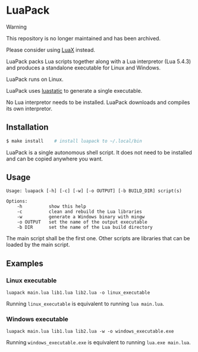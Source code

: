 # LuaPack

> [!WARNING]
> This repository is no longer maintained and has been archived.
>
> Please consider using [LuaX](https://github.com/CDSoft/luax) instead.

LuaPack packs Lua scripts together along with a Lua interpretor (Lua 5.4.3)
and produces a standalone executable for Linux and Windows.

LuaPack runs on Linux.

LuaPack uses [luastatic](https://github.com/ers35/luastatic) to generate a single executable.

No Lua interpretor needs to be installed. LuaPack downloads and compiles its own interpretor.

## Installation

``` sh
$ make install    # install luapack to ~/.local/bin
```

LuaPack is a single autonomous shell script.
It does not need to be installed and can be copied anywhere you want.

## Usage

```
Usage: luapack [-h] [-c] [-w] [-o OUTPUT] [-b BUILD_DIR] script(s)

Options:
    -h          show this help
    -c          clean and rebuild the Lua libraries
    -w          generate a Windows binary with mingw
    -o OUTPUT   set the name of the output executable
    -b DIR      set the name of the Lua build directory
```

The main script shall be the first one.
Other scripts are libraries that can be loaded by the main script.

## Examples

### Linux executable

```
luapack main.lua lib1.lua lib2.lua -o linux_executable
```

Running `linux_executable` is equivalent to running `lua main.lua`.

### Windows executable

```
luapack main.lua lib1.lua lib2.lua -w -o windows_executable.exe
```

Running `windows_executable.exe` is equivalent to running `lua.exe main.lua`.
